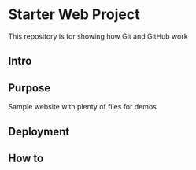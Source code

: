 # Starter Web Project

This repository is for showing how Git and GitHub work

## Intro

## Purpose

Sample website with plenty of files for demos


## Deployment

## How to